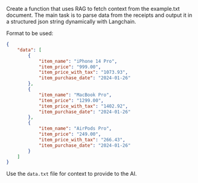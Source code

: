 Create a function that uses RAG to fetch context from the example.txt document. The main task is to parse data from the receipts and output it in a structured json string dynamically with Langchain.

Format to be used:
```json
{
    "data": [
        { 
            "item_name": "iPhone 14 Pro",
            "item_price": "999.00",
            "item_price_with_tax": "1073.93",
            "item_purchase_date": "2024-01-26"
        },
        {
            "item_name": "MacBook Pro",
            "item_price": "1299.00",
            "item_price_with_tax": "1402.92",
            "item_purchase_date": "2024-01-26"
        },
        {
            "item_name": "AirPods Pro",
            "item_price": "249.00",
            "item_price_with_tax": "266.43",
            "item_purchase_date": "2024-01-26"
        }
    ]
}
```

Use the `data.txt` file for context to provide to the AI.
